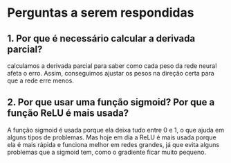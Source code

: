 # Perguntas a serem respondidas

## 1. Por que é necessário calcular a derivada parcial?

calculamos a derivada parcial para saber como cada peso da rede neural afeta o erro. Assim, conseguimos ajustar os pesos na direção certa para que a rede erre menos.

## 2. Por que usar uma função sigmoid? Por que a função ReLU é mais usada?

A função sigmoid é usada porque ela deixa tudo entre 0 e 1, o que ajuda em alguns tipos de problemas. Mas hoje em dia a ReLU é mais usada porque ela é mais rápida e funciona melhor em redes grandes, já que evita alguns problemas que a sigmoid tem, como o gradiente ficar muito pequeno.
